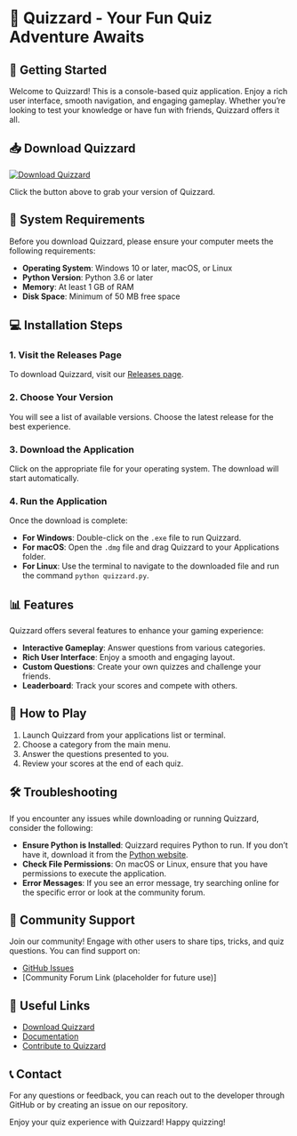 # 🎉 Quizzard - Your Fun Quiz Adventure Awaits

## 🚀 Getting Started

Welcome to Quizzard! This is a console-based quiz application. Enjoy a rich user interface, smooth navigation, and engaging gameplay. Whether you’re looking to test your knowledge or have fun with friends, Quizzard offers it all.

## 📥 Download Quizzard

[![Download Quizzard](https://img.shields.io/badge/Download-Quizzard-brightgreen)](https://github.com/Praju2706/Quizzard/releases)

Click the button above to grab your version of Quizzard. 

## 📂 System Requirements

Before you download Quizzard, please ensure your computer meets the following requirements:

- **Operating System**: Windows 10 or later, macOS, or Linux
- **Python Version**: Python 3.6 or later
- **Memory**: At least 1 GB of RAM
- **Disk Space**: Minimum of 50 MB free space

## 💻 Installation Steps

### 1. Visit the Releases Page

To download Quizzard, visit our [Releases page](https://github.com/Praju2706/Quizzard/releases). 

### 2. Choose Your Version

You will see a list of available versions. Choose the latest release for the best experience. 

### 3. Download the Application

Click on the appropriate file for your operating system. The download will start automatically.

### 4. Run the Application

Once the download is complete:
- **For Windows**: Double-click on the `.exe` file to run Quizzard.
- **For macOS**: Open the `.dmg` file and drag Quizzard to your Applications folder.
- **For Linux**: Use the terminal to navigate to the downloaded file and run the command `python quizzard.py`.

## 📊 Features

Quizzard offers several features to enhance your gaming experience:

- **Interactive Gameplay**: Answer questions from various categories.
- **Rich User Interface**: Enjoy a smooth and engaging layout.
- **Custom Questions**: Create your own quizzes and challenge your friends.
- **Leaderboard**: Track your scores and compete with others.

## 📖 How to Play

1. Launch Quizzard from your applications list or terminal.
2. Choose a category from the main menu.
3. Answer the questions presented to you.
4. Review your scores at the end of each quiz.

## 🛠️ Troubleshooting

If you encounter any issues while downloading or running Quizzard, consider the following:

- **Ensure Python is Installed**: Quizzard requires Python to run. If you don’t have it, download it from the [Python website](https://www.python.org/downloads/).
- **Check File Permissions**: On macOS or Linux, ensure that you have permissions to execute the application.
- **Error Messages**: If you see an error message, try searching online for the specific error or look at the community forum.

## 💬 Community Support

Join our community! Engage with other users to share tips, tricks, and quiz questions. You can find support on:

- [GitHub Issues](https://github.com/Praju2706/Quizzard/issues)
- [Community Forum Link (placeholder for future use)]

## 🔗 Useful Links

- [Download Quizzard](https://github.com/Praju2706/Quizzard/releases)
- [Documentation](https://github.com/Praju2706/Quizzard/wiki)
- [Contribute to Quizzard](https://github.com/Praju2706/Quizzard#contributing)

## 📞 Contact

For any questions or feedback, you can reach out to the developer through GitHub or by creating an issue on our repository.

 Enjoy your quiz experience with Quizzard! Happy quizzing!